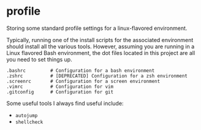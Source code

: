 # profile

Storing some standard profile settings for a linux-flavored environment.

Typically, running one of the install scripts for the associated environment
should install all the various tools. However, assuming you are running in a
Linux flavored Bash environment, the dot files located in this project are all
you need to set things up.

```
.bashrc         # Configuration for a bash environment
.zshrc          # [DEPRECATED] Configuration for a zsh environment
.screenrc       # Configuration for a screen environment
.vimrc          # Configuration for vim
.gitconfig      # Configuration for git
```

Some useful tools I always find useful include:

- `autojump`
- `shellcheck`
